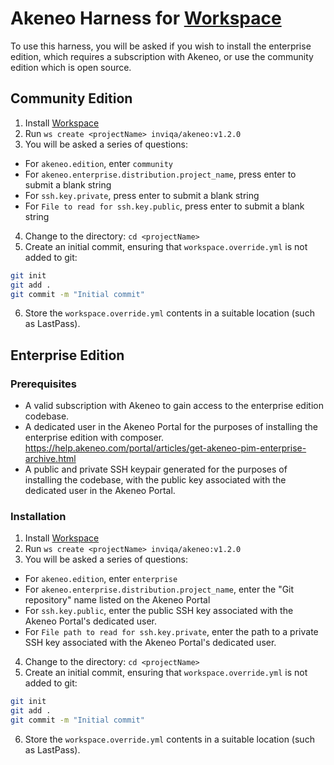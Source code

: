 # Akeneo Harness for [Workspace]

To use this harness, you will be asked if you wish to install the enterprise edition, which requires a subscription
with Akeneo, or use the community edition which is open source.

## Community Edition

1. Install [Workspace]
2. Run `ws create <projectName> inviqa/akeneo:v1.2.0`
3. You will be asked a series of questions:
  - For `akeneo.edition`, enter `community`
  - For `akeneo.enterprise.distribution.project_name`, press enter to submit a blank string
  - For `ssh.key.private`, press enter to submit a blank string
  - For `File to read for ssh.key.public`, press enter to submit a blank string
4. Change to the <projectName> directory: `cd <projectName>`
5. Create an initial commit, ensuring that `workspace.override.yml` is not added to git:
```bash
git init
git add .
git commit -m "Initial commit"
```
6. Store the `workspace.override.yml` contents in a suitable location (such as LastPass).

## Enterprise Edition

### Prerequisites

- A valid subscription with Akeneo to gain access to the enterprise edition codebase.
- A dedicated user in the Akeneo Portal for the purposes of installing the enterprise edition with composer.
  https://help.akeneo.com/portal/articles/get-akeneo-pim-enterprise-archive.html
- A public and private SSH keypair generated for the purposes of installing the codebase, with the public
  key associated with the dedicated user in the Akeneo Portal.

### Installation

1. Install [Workspace]
2. Run `ws create <projectName> inviqa/akeneo:v1.2.0`
3. You will be asked a series of questions:
  - For `akeneo.edition`, enter `enterprise`
  - For `akeneo.enterprise.distribution.project_name`, enter the "Git repository" name listed on the Akeneo Portal
  - For `ssh.key.public`, enter the public SSH key associated with the Akeneo Portal's dedicated user.
  - For `File path to read for ssh.key.private`, enter the path to a private SSH key associated with the Akeneo Portal's dedicated user.
4. Change to the <projectName> directory: `cd <projectName>`
5. Create an initial commit, ensuring that `workspace.override.yml` is not added to git:
```bash
git init
git add .
git commit -m "Initial commit"
```
6. Store the `workspace.override.yml` contents in a suitable location (such as LastPass).

[Workspace]: https://github.com/my127/workspace
